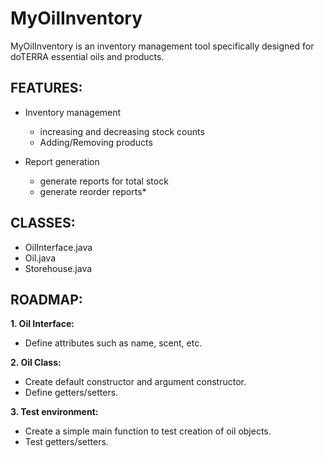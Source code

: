 # MyOilInventory
MyOilInventory is an inventory management tool specifically designed for doTERRA essential oils and products. 

## FEATURES:
- Inventory management
  - increasing and decreasing stock counts
  - Adding/Removing products
  
- Report generation
  - generate reports for total stock
  - generate reorder reports*


## CLASSES:
  - OilInterface.java
  - Oil.java
  - Storehouse.java


## ROADMAP:
**1. Oil Interface:** 
  - Define attributes such as name, scent, etc.
  
**2. Oil Class:**
  - Create default constructor and argument constructor.
  - Define getters/setters.
  
**3. Test environment:**
  - Create a simple main function to test creation of oil objects.
  - Test getters/setters.
